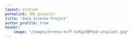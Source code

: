 ```yaml
---
layout: archive
permalink: /DS project/
title: "Data Science Project"
author_profile: true
header:
    image: "/images/brenna-huff-OzKgJ5BP5vU-unsplash.jpg"
---
```







